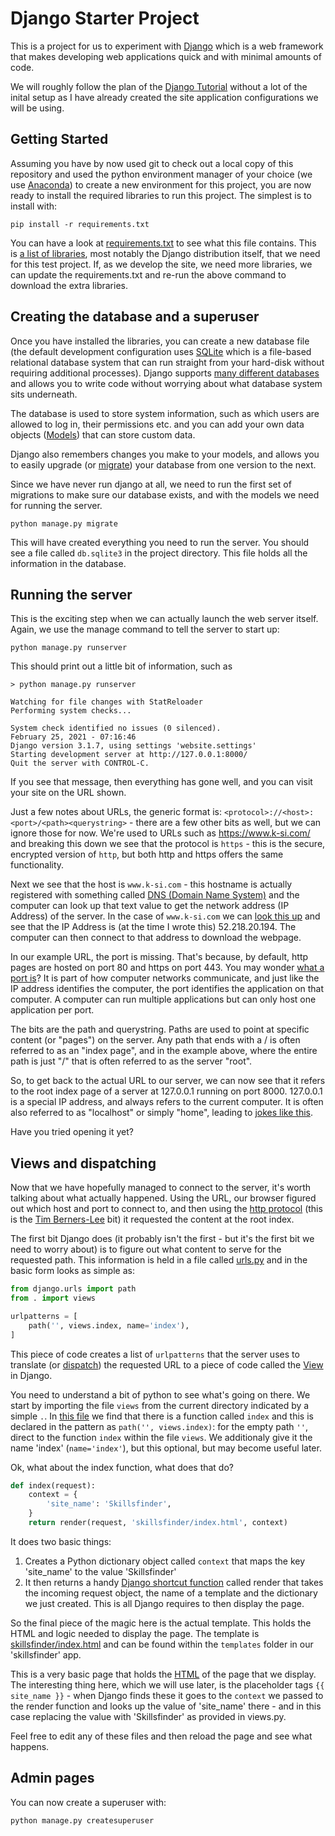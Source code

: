Django Starter Project
======================

This is a project for us to experiment with [Django](https://www.djangoproject.com/)
which is a web framework that makes developing web applications quick and with
minimal amounts of code.

We will roughly follow the plan of the 
[Django Tutorial](https://docs.djangoproject.com/en/3.1/intro/tutorial01/)
without a lot of the inital setup as I have already created the site
application configurations we will be using. 

## Getting Started

Assuming you have by now used git to check out a local copy of this repository 
and used the python environment manager of your choice (we use 
[Anaconda](https://www.anaconda.com/products/individual)) to create a new
environment for this project, you are now ready to install the required libraries to
run this project. The simplest is to install with:

```shell
pip install -r requirements.txt
```

You can have a look at [requirements.txt](./requirements.txt) to see what
this file contains. This is 
[a list of libraries](https://pip.pypa.io/en/stable/reference/pip_install/#requirements-file-format), 
most notably the Django
distribution itself, that we need for this test project. If, as we develop
the site, we need more libraries, we can update the requirements.txt 
and re-run the above command to download the extra libraries. 

## Creating the database and a superuser

Once you have installed the libraries, you can create a new database file 
(the default development configuration uses [SQLite](https://www.sqlite.org/)
which is a file-based relational database system that can run straight from your
hard-disk without requiring additional processes). Django supports 
[many different databases](https://docs.djangoproject.com/en/3.1/ref/databases/)
and allows you to write code without worrying about what database system sits underneath. 

The database is used to store system information, such as which users are allowed to 
log in, their permissions etc. and you can add your own data objects 
([Models](https://docs.djangoproject.com/en/3.1/topics/db/models/)) that
can store custom data. 

Django also remembers changes you make to your models, and allows you to 
easily upgrade (or [migrate](https://docs.djangoproject.com/en/3.1/topics/migrations/))
your database from one version to the next. 

Since we have never run django at all, we need to run the first set of migrations
to make sure our database exists, and with the models we need for 
running the server.

```shell
python manage.py migrate
```

This will have created everything you need to run the server. You should see a file called `db.sqlite3` in the
project directory. This file holds all the information in the database. 

## Running the server

This is the exciting step when we can actually launch the web server itself. Again, we use the manage command
to tell the server to start up:

```shell
python manage.py runserver
```

This should print out a little bit of information, such as

```text
> python manage.py runserver

Watching for file changes with StatReloader
Performing system checks...

System check identified no issues (0 silenced).
February 25, 2021 - 07:16:46
Django version 3.1.7, using settings 'website.settings'
Starting development server at http://127.0.0.1:8000/
Quit the server with CONTROL-C.
```

If you see that message, then everything has gone well, and you can visit your site on the URL shown.

Just a few notes about URLs, the generic format is: `<protocol>://<host>:<port>/<path><querystring>` - there are a few
other bits as well, but we can ignore those for now. We're used to URLs such as https://www.k-si.com/ and breaking this down
we see that the protocol is `https` - this is the secure, encrypted version of `http`, but both http and https offers
the same functionality. 

Next we see that the host is `www.k-si.com` - this hostname is actually registered with 
something called [DNS (Domain Name System)](https://en.wikipedia.org/wiki/Domain_Name_System) and the computer
can look up that text value to get the network address (IP Address) of the server. In the case of `www.k-si.com` we can
[look this up](https://mxtoolbox.com/SuperTool.aspx?action=a%3awww.k-si.com&run=toolpage) and see that the 
IP Address is (at the time I wrote this) 52.218.20.194. The computer can then connect to that address to download
the webpage. 

In our example URL, the port is missing. That's because, by default, http pages are hosted on port 80 and https on 
port 443. You may wonder [what a port is](http://www.steves-internet-guide.com/tcpip-ports-sockets/)? It is part of how 
computer networks communicate, and just like the IP address 
identifies the computer, the port identifies the application on that computer. A computer can run multiple applications
but can only host one application per port. 

The bits are the path and querystring. Paths are used to point at specific content (or "pages") on the server. Any path 
that ends with a / is often referred to as an "index page", and in the example above, where the entire path is just "/"
that is often referred to as the server "root". 

So, to get back to the actual URL to our server, we can now see that it refers to the root index page of a server
at 127.0.0.1 running on port 8000. 127.0.0.1 is a special IP address, and always refers to the current computer. It
is often also referred to as "localhost" or simply "home", leading to 
[jokes like this](https://9gag.com/gag/a2ZEXEE). 

Have you tried opening it yet? 

## Views and dispatching

Now that we have hopefully managed to connect to the server, it's worth talking about what actually happened. Using the
URL, our browser figured out which host and port to connect to, and then using the 
[http protocol](https://developer.mozilla.org/en-US/docs/Web/HTTP/Overview) (this is 
the [Tim Berners-Lee](https://www.w3.org/People/Berners-Lee/) bit) it requested the content at the root index.

The first bit Django does (it probably isn't the first - but it's the first bit we need to worry about) is to figure out
what content to serve for the requested path. This information is held in a file called 
[urls.py](./skillsfinder/urls.py) and in the basic form looks as simple as:

```python
from django.urls import path
from . import views

urlpatterns = [
    path('', views.index, name='index'),
]
```

This piece of code creates a list of `urlpatterns` that the server uses to translate (or 
[dispatch](https://docs.djangoproject.com/en/3.1/topics/http/urls/)) the requested URL 
to a piece of code called the [View](https://docs.djangoproject.com/en/3.1/topics/http/views/) in Django. 

You need to understand a bit of python to see what's going on there. We start by importing the file `views` from
the current directory indicated by a simple `.`. In [this file](./skillsfinder/views.py) we find that there is a 
function called `index` and this is declared in the pattern as `path('', views.index)`: for the empty path `''`, direct
to the function `index` within the file `views`. We additionaly give it the name 'index' (`name='index'`), but this
optional, but may become useful later. 

Ok, what about the index function, what does that do? 

```python
def index(request):
    context = {
        'site_name': 'Skillsfinder',
    }
    return render(request, 'skillsfinder/index.html', context)
```

It does two basic things:

1. Creates a Python dictionary object called `context` that maps the key 'site_name' to the value 'Skillsfinder'
2. It then returns a handy [Django shortcut function](https://docs.djangoproject.com/en/3.1/topics/http/shortcuts/) 
   called render that takes the incoming request object, the name of 
   a template and the dictionary we just created. This is all Django requires to then display the page. 
   
So the final piece of the magic here is the actual template. This holds the HTML and logic needed to display the page.
The template is [skillsfinder/index.html](./skillsfinder/templates/skillsfinder/index.html)
and can be found within the `templates` folder in our 'skillsfinder' app.

This is a very basic page that holds the [HTML](https://www.w3schools.com/html/) of the page that we display. The 
interesting thing here, which we will use later, is the placeholder tags `{{ site_name }}` - when Django finds these
it goes to the `context` we passed to the render function and looks up the value of 'site_name' there - and in this
case replacing the value with 'Skillsfinder' as provided in views.py.

Feel free to edit any of these files and then reload the page and see what happens.

## Admin pages

You can now create a superuser with:

```shell
python manage.py createsuperuser
```

